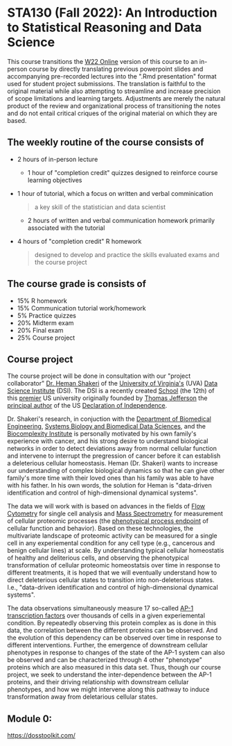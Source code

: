 

# STA130 (Fall 2022): An Introduction to Statistical Reasoning and Data Science

This course transitions the [W22 Online](https://q.utoronto.ca/courses/253019) version of this course to an in-person course by directly translating previous powerpoint slides and accompanying pre-recorded lectures into the ".Rmd presentation" format used for student project submissions. The translation is faithful to the original material while also attempting to streamline and increase precision of scope limitations and learning targets. Adjustments are merely the natural product of the review and organizational process of transitioning the notes and do not entail critical criques of the original material on which they are based.

## The weekly routine of the course consists of
- 2 hours of in-person lecture
  - 1 hour of "completion credit" quizzes designed to reinforce course learning objectives
- 1 hour of tutorial, which a focus on written and verbal comminication

  > a key skill of the statistician and data scientist
  
  - 2 hours of written and verbal communication homework primarily associated with the tutorial 

  
- 4 hours of "completion credit" R homework

  > designed to develop and practice the skills evaluated exams and the course project

## The course grade is consists of
- 15% R homework
- 15% Communication tutorial work/homework
- 5% Practice quizzes
- 20% Midterm exam
- 20% Final exam
- 25% Course project

## Course project

The course project will be done in consultation with our "project collaborator" [Dr. Heman Shakeri](https://datascience.virginia.edu/people/heman-shakeri) of the [University of Virginia's](https://www.virginia.edu/) (UVA) [Data Science Institute](https://datascience.virginia.edu/) (DSI). The DSI is a recently created [School](https://datascience.virginia.edu/pages/uva-plans-new-school-data-science) (the 12th) of this [premier](https://www.usnews.com/best-colleges/uva-6968/overall-rankings) US university originally founded by [Thomas Jefferson](https://www.virginia.edu/aboutuva) the [principal author](https://en.wikipedia.org/wiki/Thomas_Jefferson) of the US [Declaration of Independence](https://en.wikipedia.org/wiki/United_States_Declaration_of_Independence).

Dr. Shakeri's research, in conjuction with the [Department of Biomedical Engineering](https://engineering.virginia.edu/departments/biomedical-engineering),
[Systems Biology and Biomedical Data Sciences](https://engineering.virginia.edu/departments/biomedical-engineering/research/systems-biology-and-biomedical-data-sciences),
and the [Biocomplexity Institute](https://biocomplexity.virginia.edu/systems-biology-and-bioinformatics-0) is personally motivated by his own family's experience with cancer, and his strong desire to understand biological networks in order to detect deviations away from normal cellular function and intervene to interrupt the pregression of cancer before it can establish a deleterious cellular homeostasis. Heman (Dr. Shakeri) wants to increase our understanding of complex biological dynamics so that he can give other family's more time with their loved ones than his family was able to have with his father. In his own words, the solution for Heman is "data-driven identification and control of high-dimensional dynamical systems".

The data we will work with is based on advances in the fields of [Flow Cytometry](https://www.ncbi.nlm.nih.gov/pmc/articles/PMC5939936/) for single cell analysis and [Mass Spectrometry](https://www.broadinstitute.org/technology-areas/what-mass-spectrometry) for measurement of cellular proteomic processes (the [phenotypical process endpoint](https://en.wikipedia.org/wiki/Central_dogma_of_molecular_biology) of cellular function and behavior). Based on these technologies, the multivariate landscape of proteomic activity can be measured for a single cell in any experiemental condition for any cell type (e.g., cancerous and benign cellular lines) at scale. By understanding typical cellular homeostatis of healthy and deliterious cells, and observing the phenotypical transformation of cellular proteomic homeostatsis over time in response to different treatments, it is hoped that we will eventually understand how to direct deleterious cellular states to transition into non-deleterious states. I.e., "data-driven identification and control of high-dimensional dynamical systems".

The data observations simultaneously measure 17 so-called [AP-1 transcription factors](https://en.wikipedia.org/wiki/AP-1_transcription_factor) over thousands of cells in a given experiemental condition. By repeatedly observing this protein complex as is done in this data, the correlation between the different proteins can be observed. And the evolution of this dependency can be observed over time in response to different interventions. Further, the emergence of downstream cellular phenotypes in response to changes of the state of the AP-1 system can also be observed and can be characterized through 4 other "phenotype" proteins which are also measured in this data set. Thus, though our course project, we seek to understand the inter-dependence between the AP-1 proteins, and their driving relationship with downstream cellular phenotypes, and how we might intervene along this pathway to induce transformation away from deletarious cellular states.


## Module 0:


https://dosstoolkit.com/
